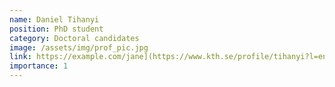 ```yaml
---
name: Daniel Tihanyi
position: PhD student
category: Doctoral candidates
image: /assets/img/prof_pic.jpg
link: https://example.com/jane](https://www.kth.se/profile/tihanyi?l=en
importance: 1
---
```

